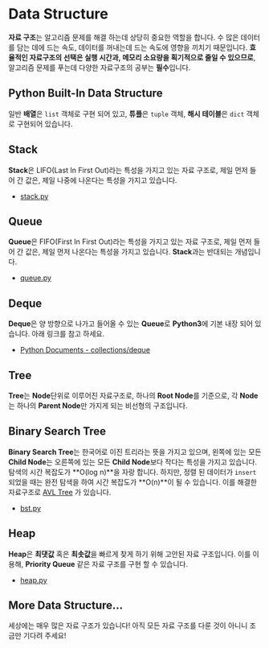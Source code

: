 # Data Structure
**자료 구조**는 알고리즘 문제를 해결 하는데 상당히 중요한 역할을 합니다. 수 많은 데이터를 담는 데에 드는 속도, 데이터를 꺼내는데 드는 속도에 영향을 끼치기 때문입니다. **효율적인 자료구조의 선택은 실행 시간과, 메모리 소요량을 획기적으로 줄일 수 있으므로**, 알고리즘 문제를 푸는데 다양한 자료구조의 공부는 **필수**입니다.

## Python Built-In Data Structure
일반 **배열**은 `list` 객체로 구현 되어 있고, **튜플**은 `tuple` 객체, **해시 테이블**은 `dict` 객체로 구현되어 있습니다.

## Stack
**Stack**은 LIFO(Last In First Out)라는 특성을 가지고 있는 자료 구조로, 제일 먼저 들어 간 값은, 제일 나중에 나온다는 특성을 가지고 있습니다.

- [stack.py](https://github.com/JustKode/python-algorithm/blob/master/3.Data_Structure/stack.py)

## Queue
**Queue**은 FIFO(First In First Out)라는 특성을 가지고 있는 자료 구조로, 제일 먼저 들어 간 값은, 제일 먼저 나온다는 특성을 가지고 있습니다. **Stack**과는 반대되는 개념입니다.

- [queue.py](https://github.com/JustKode/python-algorithm/blob/master/3.Data_Structure/queue.py)

## Deque
**Deque**은 양 방향으로 나가고 들어올 수 있는 **Queue**로 **Python3**에 기본 내장 되어 있습니다. 아래 링크를 참고 하세요.
- [Python Documents - collections/deque](https://docs.python.org/3/library/collections.html#collections.deque)

## Tree
**Tree**는 **Node**단위로 이루어진 자료구조로, 하나의 **Root Node**를 기준으로, 각 **Node**는 하나의 **Parent Node**만 가지게 되는 비선형의 구조입니다.

## Binary Search Tree
**Binary Search Tree**는 한국어로 이진 트리라는 뜻을 가지고 있으며, 왼쪽에 있는 모든 **Child Node**는 오른쪽에 있는 모든 **Child Node**보다 작다는 특성을 가지고 있습니다. 탐색의 시간 복잡도가 **O(log n)**을 자랑 합니다. 하지만, 정렬 된 데이터가 `insert` 되었을 때는 완전 탐색을 하여 시간 복잡도가 **O(n)**이 될 수 있습니다. 이를 해결한 자료구조로 [AVL Tree](https://en.wikipedia.org/wiki/AVL_tree) 가 있습니다.
- [bst.py](https://github.com/JustKode/python-algorithm/blob/master/3.Data_Structure/bst.py)

## Heap
**Heap**은 **최댓값** 혹은 **최솟값**을 빠르게 찾게 하기 위해 고안된 자료 구조입니다. 이를 이용해, **Priority Queue** 같은 자료 구조를 구현 할 수 있습니다.
- [heap.py](https://github.com/JustKode/python-algorithm/blob/master/3.Data_Structure/heap.py)

## More Data Structure...
세상에는 매우 많은 자료 구조가 있습니다! 아직 모든 자료 구조를 다룬 것이 아니니 조금만 기다려 주세요!